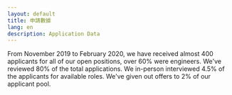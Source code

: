 ```yaml
---
layout: default
title: 申請數據
lang: en
description: Application Data
---
```




From November 2019 to February 2020, we have received almost 400 applicants for all of our open positions, over 60% were engineers. We've reviewed 80% of the total applications. We in-person interviewed 4.5% of the applicants for available roles. We've given out offers to 2% of our applicant pool.